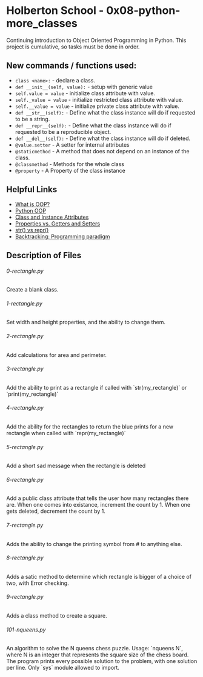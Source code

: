 # Holberton School - 0x08-python-more_classes
Continuing introduction to Object Oriented Programming in Python. This project is cumulative, so tasks must be done in order.

## New commands / functions used:
* ``class <name>:`` - declare a class.
* ``def __init__(self, value):`` - setup with generic value
* ``self.value = value`` - initialize class attribute with value.
* ``self._value = value`` - initialize restricted class attribute with value.
* ``self.__value = value`` - initialize private class attribute with value.
* ``def __str__(self):`` - Define what the class instance will do if requested to be a string.
* ``def __repr__(self):`` - Define what the class instance will do if requested to be a reproducible object.
* ``def __del__(self):`` - Define what the class instance will do if deleted.
* ``@value.setter`` - A setter for internal attributes
* ``@staticmethod`` - A method that does not depend on an instance of the class.
* ``@classmethod`` - Methods for the whole class
* ``@property`` - A Property of the class instance

## Helpful Links
* [What is OOP?](https://python.swaroopch.com/oop.html)
* [Python OOP](http://www.python-course.eu/python3_object_oriented_programming.php)
* [Class and Instance Attributes](http://www.python-course.eu/python3_class_and_instance_attributes.php)
* [Properties vs. Getters and Setters](http://www.python-course.eu/python3_properties.php)
* [str() vs repr()](http://brennerm.github.io/posts/python-str-vs-repr.html)
* [Backtracking: Programming paradigm](https://en.wikipedia.org/wiki/Backtracking)

## Description of Files
<h6>0-rectangle.py</h6>
Create a blank class.

<h6>1-rectangle.py</h6>
Set width and height properties, and the ability to change them.

<h6>2-rectangle.py</h6>
Add calculations for area and perimeter.

<h6>3-rectangle.py</h6>
Add the ability to print as a rectangle if called with `str(my_rectangle)` or `print(my_rectangle)`

<h6>4-rectangle.py</h6>
Add the ability for the rectangles to return the blue prints for a new rectangle when called with `repr(my_rectangle)`

<h6>5-rectangle.py</h6>
Add a short sad message when the rectangle is deleted

<h6>6-rectangle.py</h6>
Add a public class attribute that tells the user how many rectangles there are. When one comes into existance, increment the count by 1. When one gets deleted, decrement the count by 1.

<h6>7-rectangle.py</h6>
Adds the ability to change the printing symbol from # to anything else.

<h6>8-rectangle.py</h6>
Adds a satic method to determine which rectangle is bigger of a choice of two, with Error checking.

<h6>9-rectangle.py</h6>
Adds a class method to create a square.

<h6>101-nqueens.py</h6>
An algorithm to solve the N queens chess puzzle. Usage: `nqueens N`, where N is an integer that represents the square size of the chess board. The program prints every possible solution to the problem, with one solution per line. Only `sys` module allowed to import.
